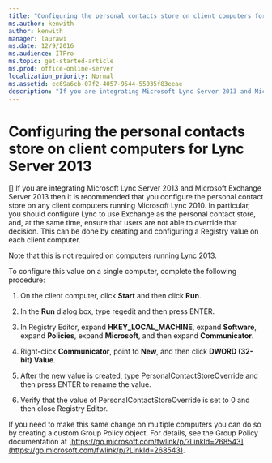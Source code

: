 ```yaml
---
title: "Configuring the personal contacts store on client computers for Lync Server 2013"
ms.author: kenwith
author: kenwith
manager: laurawi
ms.date: 12/9/2016
ms.audience: ITPro
ms.topic: get-started-article
ms.prod: office-online-server
localization_priority: Normal
ms.assetid: ec69a6cb-07f2-4057-9544-55035f83eeae
description: "If you are integrating Microsoft Lync Server 2013 and Microsoft Exchange Server 2013 then it is recommended that you configure the personal contact store on any client computers running Microsoft Lync 2010. In particular, you should configure Lync to use Exchange as the personal contact store, and, at the same time, ensure that users are not able to override that decision. This can be done by creating and configuring a Registry value on each client computer."
---
```


# Configuring the personal contacts store on client computers for Lync Server 2013
[]
If you are integrating Microsoft Lync Server 2013 and Microsoft Exchange Server 2013 then it is recommended that you configure the personal contact store on any client computers running Microsoft Lync 2010. In particular, you should configure Lync to use Exchange as the personal contact store, and, at the same time, ensure that users are not able to override that decision. This can be done by creating and configuring a Registry value on each client computer.
  
Note that this is not required on computers running Lync 2013.
  
To configure this value on a single computer, complete the following procedure:
  
1. On the client computer, click **Start** and then click **Run**.
    
2. In the **Run** dialog box, type regedit and then press ENTER. 
    
3. In Registry Editor, expand **HKEY_LOCAL_MACHINE**, expand **Software**, expand **Policies**, expand **Microsoft**, and then expand **Communicator**.
    
4. Right-click **Communicator**, point to **New**, and then click **DWORD (32-bit) Value**.
    
5. After the new value is created, type PersonalContactStoreOverride and then press ENTER to rename the value. 
    
6. Verify that the value of PersonalContactStoreOverride is set to 0 and then close Registry Editor.
    
If you need to make this same change on multiple computers you can do so by creating a custom Group Policy object. For details, see the Group Policy documentation at [https://go.microsoft.com/fwlink/p/?LinkId=268543](https://go.microsoft.com/fwlink/p/?LinkId=268543).
  

